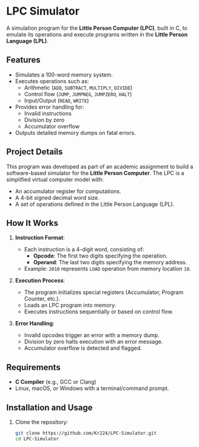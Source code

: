 # LPC Simulator

A simulation program for the **Little Person Computer (LPC)**, built in C, to emulate its operations and execute programs written in the **Little Person Language (LPL)**.

## Features
- Simulates a 100-word memory system.
- Executes operations such as:
  - Arithmetic (`ADD`, `SUBTRACT`, `MULTIPLY`, `DIVIDE`)
  - Control flow (`JUMP`, `JUMPNEG`, `JUMPZERO`, `HALT`)
  - Input/Output (`READ`, `WRITE`)
- Provides error handling for:
  - Invalid instructions
  - Division by zero
  - Accumulator overflow
- Outputs detailed memory dumps on fatal errors.

## Project Details
This program was developed as part of an academic assignment to build a software-based simulator for the **Little Person Computer**. The LPC is a simplified virtual computer model with:
- An accumulator register for computations.
- A 4-bit signed decimal word size.
- A set of operations defined in the Little Person Language (LPL).

## How It Works
1. **Instruction Format**:
   - Each instruction is a 4-digit word, consisting of:
     - **Opcode**: The first two digits specifying the operation.
     - **Operand**: The last two digits specifying the memory address.
   - Example: `2010` represents `LOAD` operation from memory location `10`.

2. **Execution Process**:
   - The program initializes special registers (Accumulator, Program Counter, etc.).
   - Loads an LPC program into memory.
   - Executes instructions sequentially or based on control flow.

3. **Error Handling**:
   - Invalid opcodes trigger an error with a memory dump.
   - Division by zero halts execution with an error message.
   - Accumulator overflow is detected and flagged.

## Requirements
- **C Compiler** (e.g., GCC or Clang)
- Linux, macOS, or Windows with a terminal/command prompt.

## Installation and Usage
1. Clone the repository:
   ```bash
   git clone https://github.com/Kr224/LPC-Simulator.git
   cd LPC-Simulator

